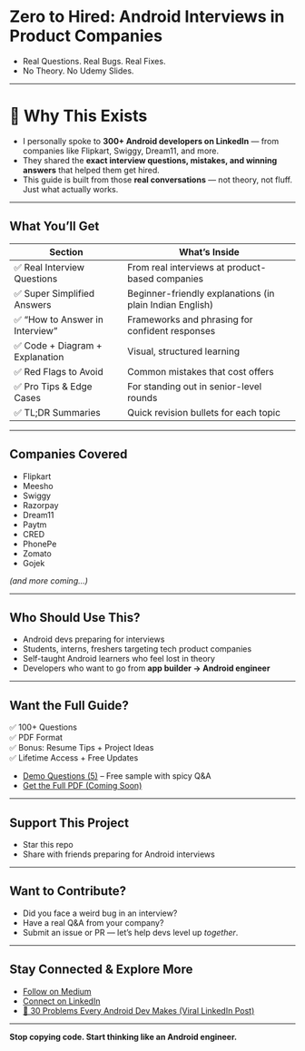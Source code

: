 # Zero to Hired: Android Interviews in Product Companies


-  Real Questions.  Real Bugs.  Real Fixes.
-  No Theory. No Udemy Slides.

---


# 📌 Why This Exists

* I personally spoke to **300+ Android developers on LinkedIn** — from companies like Flipkart, Swiggy, Dream11, and more.
* They shared the **exact interview questions, mistakes, and winning answers** that helped them get hired.
* This guide is built from those **real conversations** — not theory, not fluff. Just what actually works.



---


##  What You’ll Get

|  Section |  What’s Inside |
|------------|------------------|
| ✅ Real Interview Questions | From real interviews at product-based companies |
| ✅ Super Simplified Answers | Beginner-friendly explanations (in plain Indian English) |
| ✅ “How to Answer in Interview” | Frameworks and phrasing for confident responses |
| ✅ Code + Diagram + Explanation | Visual, structured learning |
| ✅ Red Flags to Avoid | Common mistakes that cost offers |
| ✅ Pro Tips & Edge Cases | For standing out in senior-level rounds |
| ✅ TL;DR Summaries | Quick revision bullets for each topic |

---

## Companies Covered

- Flipkart  
- Meesho  
- Swiggy  
- Razorpay  
- Dream11  
- Paytm  
- CRED  
- PhonePe  
- Zomato  
- Gojek  

*(and more coming...)*

---

##  Who Should Use This?

- Android devs preparing for interviews  
- Students, interns, freshers targeting tech product companies  
- Self-taught Android learners who feel lost in theory  
- Developers who want to go from **app builder → Android engineer**

---

##  Want the Full Guide?

✅ 100+ Questions  
✅ PDF Format  
✅ Bonus: Resume Tips + Project Ideas  
✅ Lifetime Access + Free Updates

- [Demo Questions (5)](./demo/) – Free sample with spicy Q\&A
- [Get the Full PDF (Coming Soon)](https://medium.com/@developerimthiyas)  

---


## Support This Project
- Star this repo  
- Share with friends preparing for Android interviews  

---

##  Want to Contribute?

- Did you face a weird bug in an interview?
- Have a real Q\&A from your company?
- Submit an issue or PR — let’s help devs level up *together*.

---
 ##  Stay Connected & Explore More

- [Follow on Medium](https://medium.com/@developerimthiyas)  
- [Connect on LinkedIn](https://www.linkedin.com/in/imthiyasalam)  
- [🔗 30 Problems Every Android Dev Makes (Viral LinkedIn Post)](https://www.linkedin.com/posts/imthiyasalam_youre-not-an-android-developer-youre-a-activity-7336731115451232258-qT_R)

----

**Stop copying code. Start thinking like an Android engineer.**
